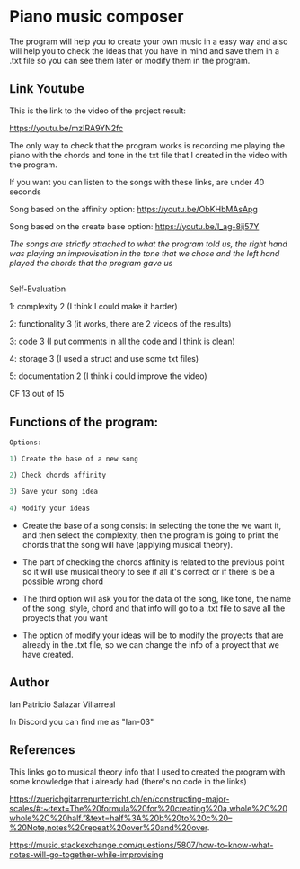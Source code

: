 # Piano music composer
The program will help you to create your own music in a easy way and also will help you to check the ideas that you have in mind and save them in a .txt file so you can see them later or modify them in the program. 


## Link Youtube

This is the link to the video of the project result:

https://youtu.be/mzIRA9YN2fc

The only way to check that the program works is recording me playing the piano with the chords and tone in the txt file that I created in the video with the program.

If you want you can listen to the songs with these links, are under 40 seconds

Song based on the affinity option: https://youtu.be/ObKHbMAsApg

Song based on the create base option: https://youtu.be/I_ag-8ij57Y

*The songs are strictly attached to what the program told us, the right hand was playing an improvisation  in the tone that we chose and the left hand played the chords that the program gave us*

##

Self-Evaluation

1: complexity 2 (I think I could make it harder)

2: functionality 3 (it works, there are 2 videos of the results)

3: code 3 (I put comments in all the code and I think is clean)

4: storage 3 (I used a struct and use some txt files)

5: documentation 2 (I think i could improve the video)

CF 13 out of 15

## Functions of the program:

```python
Options:

1) Create the base of a new song

2) Check chords affinity 
 
3) Save your song idea
 
4) Modify your ideas
```

* Create the base of a song consist in selecting the tone the we want it, and then select the complexity, then the program is going to print the chords that the song will have (applying musical theory).


* The part of checking the chords affinity is related to the previous point so it will use musical theory to see if all it's correct or if there is be a possible wrong chord


* The third option will ask you for the data of the song, like tone, the name of the song, style, chord and that info will go to a .txt file to save all the proyects that you want


* The option of modify your ideas will be to modify the proyects that are already in the .txt file, so we can change the info of a proyect that we have created.


## Author
Ian Patricio Salazar Villarreal

In Discord you can find me as "Ian-03"

## References

This links go to musical theory info that I used to created the program with some knowledge that i already had (there's no code in the links)

https://zuerichgitarrenunterricht.ch/en/constructing-major-scales/#:~:text=The%20formula%20for%20creating%20a,whole%2C%20whole%2C%20half.”&text=half%3A%20b%20to%20c%20–%20Note,notes%20repeat%20over%20and%20over.

https://music.stackexchange.com/questions/5807/how-to-know-what-notes-will-go-together-while-improvising



